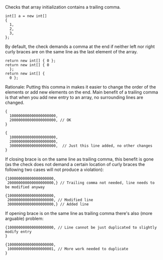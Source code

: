 Checks that array initialization contains a trailing comma.

    int[] a = new int[]
    {
      1,
      2,
      3,
    };
            

By default, the check demands a comma at the end if neither left nor
right curly braces are on the same line as the last element of the
array.

    return new int[] { 0 };
    return new int[] { 0
      };
    return new int[] {
      0 };
            

Rationale: Putting this comma in makes it easier to change the order of
the elements or add new elements on the end. Main benefit of a trailing
comma is that when you add new entry to an array, no surrounding lines
are changed.

    {
      100000000000000000000,
      200000000000000000000, // OK
    }

    {
      100000000000000000000,
      200000000000000000000,
      300000000000000000000,  // Just this line added, no other changes
    }
            

If closing brace is on the same line as trailing comma, this benefit is
gone (as the check does not demand a certain location of curly braces
the following two cases will not produce a violation):

    {100000000000000000000,
     200000000000000000000,} // Trailing comma not needed, line needs to be modified anyway

    {100000000000000000000,
     200000000000000000000, // Modified line
     300000000000000000000,} // Added line
            

If opening brace is on the same line as trailing comma there's also
(more arguable) problem:

    {100000000000000000000, // Line cannot be just duplicated to slightly modify entry
    }

    {100000000000000000000,
     100000000000000000001, // More work needed to duplicate
    }
